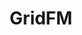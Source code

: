 ---
description: Artwork for the GridFM project
title: GridFM
level: Sandbox Projects
featured_image: horizontal/color/GridFM-horizontal-color.svg
layout: logos
---